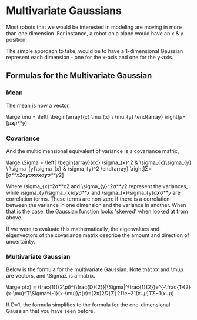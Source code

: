 # Multivariate Gaussians

Most robots that we would be interested in modeling are moving in more than one dimension. For instance, a robot on a plane would have an x & y position.

The simple approach to take, would be to have a 1-dimensional Gaussian represent each dimension - one for the x-axis and one for the y-axis.

## Formulas for the Multivariate Gaussian

### Mean

The mean is now a vector,

\large \mu = \left[ \begin{array}{c} \mu_{x} \\ \mu_{y} \end{array} \right]*μ*=[*μ**x**μ**y*]

### Covariance

And the multidimensional equivalent of variance is a covariance matrix,

\large \Sigma = \left[ \begin{array}{cc} \sigma_{x}^2 & \sigma_{x}\sigma_{y} \\ \sigma_{y}\sigma_{x} & \sigma_{y}^2 \end{array} \right]Σ=[*σ**x*2*σ**y**σ**x**σ**x**σ**y**σ**y*2]

Where \sigma_{x}^2*σ**x*2 and \sigma_{y}^2*σ**y*2 represent the variances, while \sigma_{y}\sigma_{x}*σ**y**σ**x* and \sigma_{x}\sigma_{y}*σ**x**σ**y* are correlation terms. These terms are non-zero if there is a correlation between the variance in one dimension and the variance in another. When that is the case, the Gaussian function looks 'skewed' when looked at from above.

If we were to evaluate this mathematically, the eigenvalues and eigenvectors of the covariance matrix describe the amount and direction of uncertainty.

### Multivariate Gaussian

Below is the formula for the multivariate Gaussian. Note that x*x* and \mu*μ* are vectors, and \SigmaΣ is a matrix.

\large p(x) = \frac{1}{(2\pi)^{\frac{D}{2}}|\Sigma|^\frac{1}{2}}e^{-\frac{1}{2}(x-\mu)^T\Sigma^{-1}(x-\mu)}*p*(*x*)=(2*π*)2*D*∣Σ∣211*e*−21(*x*−*μ*)*T*Σ−1(*x*−*μ*)

If D=1, the formula simplifies to the formula for the one-dimensional Gaussian that you have seen before.

